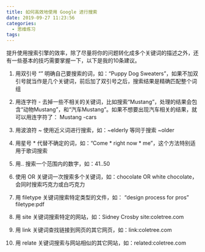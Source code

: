 ```yaml
---
title: 如何高效地使用 Google 进行搜索
date: 2019-09-27 11:23:56
categories:
  - 思维练习
tags:
---
```


提升使用搜索引擎的效率，除了尽量将你的问题转化成多个关键词的描述之外，还有一些基本的技巧需要掌握一下，以下是我的10条建议。

1. 用双引号 “” 明确自己要搜索的词，如：“Puppy Dog Sweaters”，如果不加双引号就当作是几个关键词，前后加了双引号之后，搜索结果是精确匹配整个词组

2. 用连字符 - 去掉一些不相关的关键词，比如搜索“Mustang”，处理的结果会包含“动物Mustang”，和“汽车Mustang”。如果不想要出现汽车相关的结果，就可以用连字符了： Mustang -cars

3. 用波浪符 ~ 使用近义词进行搜索，如：~elderly 等同于搜索 ~older

4. 用星号 * 代替不确定的词，如：“Come * right now * me”，这个方法特别适用于歌词搜索

5. 用.. 搜索一个范围内的数字，如：41..50

6. 使用 OR 关键词一次搜索多个关键词，如：chocolate OR white chocolate，会同时搜索巧克力或白巧克力

7. 用 filetype 关键词搜索特定类型的文件，如： “design process for pros” filetype:pdf

8. 用 site 关键词搜索特定的网站，如：Sidney Crosby site:coletree.com

9. 用 link 关键词查找链接到网页的其它网页，如：link:coletree.com

10. 用 relate 关键词搜索与网站相似的其它网站，如：related:coletree.com




